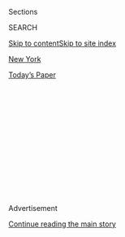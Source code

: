 <div id="app">

<div>

<div>

<div>

<div class="NYTAppHideMasthead css-1q2w90k e1suatyy0">

<div class="section css-ui9rw0 e1suatyy2">

<div class="css-eph4ug er09x8g0">

<div class="css-6n7j50">

</div>

<span class="css-1dv1kvn">Sections</span>

<div class="css-10488qs">

<span class="css-1dv1kvn">SEARCH</span>

</div>

[Skip to content](#site-content)[Skip to site index](#site-index)

</div>

<div id="masthead-section-label" class="css-1wr3we4 eaxe0e00">

[New
York](https://www.nytimes.com/section/nyregion)

</div>

<div class="css-10698na e1huz5gh0">

</div>

</div>

<div id="masthead-bar-one" class="section hasLinks css-15hmgas e1csuq9d3">

<div class="css-uqyvli e1csuq9d0">

</div>

<div class="css-1uqjmks e1csuq9d1">

</div>

<div class="css-9e9ivx">

[](https://myaccount.nytimes.com/auth/login?response_type=cookie&client_id=vi)

</div>

<div class="css-1bvtpon e1csuq9d2">

[Today’s
Paper](https://www.nytimes.com/section/todayspaper)

</div>

</div>

</div>

</div>

<div data-aria-hidden="false">

<div id="site-content" data-role="main">

<div>

<div class="css-1aor85t" style="opacity:0.000000001;z-index:-1;visibility:hidden">

<div class="css-1hqnpie">

<div class="css-epjblv">

<span class="css-17xtcya">[New
York](/section/nyregion)</span><span class="css-x15j1o">|</span><span class="css-fwqvlz">What
Trump, Clinton and Voters Agreed On: Better
Infrastructure</span>

</div>

<div class="css-k008qs">

<div class="css-1iwv8en">

<span class="css-18z7m18"></span>

<div>

</div>

</div>

<span class="css-1n6z4y">https://nyti.ms/2eDJReR</span>

<div class="css-1705lsu">

<div class="css-4xjgmj">

<div class="css-4skfbu" data-role="toolbar" data-aria-label="Social Media Share buttons, Save button, and Comments Panel with current comment count" data-testid="share-tools">

  - 
  - 
  - 
  - 
    
    <div class="css-6n7j50">
    
    </div>

  - 

</div>

</div>

</div>

</div>

</div>

</div>

<div class="css-13pd83m">

</div>

<div id="top-wrapper" class="css-1sy8kpn">

<div id="top-slug" class="css-l9onyx">

Advertisement

</div>

[Continue reading the main
story](#after-top)

<div class="ad top-wrapper" style="text-align:center;height:100%;display:block;min-height:250px">

<div id="top" class="place-ad" data-position="top" data-size-key="top">

</div>

</div>

<div id="after-top">

</div>

</div>

<div id="sponsor-wrapper" class="css-1hyfx7x">

<div id="sponsor-slug" class="css-19vbshk">

Supported by

</div>

[Continue reading the main
story](#after-sponsor)

<div id="sponsor" class="ad sponsor-wrapper" style="text-align:center;height:100%;display:block">

</div>

<div id="after-sponsor">

</div>

</div>

<div class="css-1vkm6nb ehdk2mb0">

# What Trump, Clinton and Voters Agreed On: Better Infrastructure

</div>

<div class="css-79elbk" data-testid="photoviewer-wrapper">

<div class="css-z3e15g" data-testid="photoviewer-wrapper-hidden">

</div>

<div class="css-1a48zt4 ehw59r15" data-testid="photoviewer-children">

![<span class="css-16f3y1r e13ogyst0" data-aria-hidden="true">Jim
Salley, an engineer, in January amid segments of an extension of the
Seattle light-rail tunnel. Local voters were poised to approve a $54
billion ballot measure that included further expansion of the light-rail
system.</span><span class="css-cnj6d5 e1z0qqy90" itemprop="copyrightHolder"><span class="css-1ly73wi e1tej78p0">Credit...</span><span><span>Genna
Martin/Seattlepi.com, via Associated
Press</span></span></span>](https://static01.nyt.com/images/2016/11/10/nyregion/10TRANSPORTATION/10NYREGION-articleLarge.jpg?quality=75&auto=webp&disable=upscale)

</div>

</div>

<div class="css-xt80pu e12qa4dv0">

<div class="css-18e8msd">

<div class="css-vp77d3 epjyd6m0">

<div class="css-1baulvz">

By [<span class="css-1baulvz last-byline" itemprop="name">Emma G.
Fitzsimmons</span>](http://www.nytimes.com/by/emma-g-fitzsimmons)

</div>

</div>

  - Nov. 9,
    2016

  - 
    
    <div class="css-4xjgmj">
    
    <div class="css-d8bdto" data-role="toolbar" data-aria-label="Social Media Share buttons, Save button, and Comments Panel with current comment count" data-testid="share-tools">
    
      - 
      - 
      - 
      - 
        
        <div class="css-6n7j50">
        
        </div>
    
      - 
    
    </div>
    
    </div>

</div>

</div>

<div class="section meteredContent css-1r7ky0e" name="articleBody" itemprop="articleBody">

<div class="css-1fanzo5 StoryBodyCompanionColumn">

<div class="css-53u6y8">

At the end of a stunning and divisive election that left many Americans
feeling further apart than ever, there was perhaps one area of common
ground: infrastructure.

In a triumphant victory speech early Wednesday, President-elect Donald
J. Trump cited the issue as a top priority for his administration.

“We are going to fix our inner cities and rebuild our highways, bridges,
tunnels, airports, schools, hospitals,” Mr. Trump said. “We’re going to
rebuild our infrastructure, which will become, by the way, second to
none.”

The sentiment was echoed across the country on Election Day as voters
supported dozens of local ballot measures intended to improve public
transportation. In Los Angeles, Seattle and Atlanta, voters were poised
to approve spending billions of dollars on buses, rail lines and other
projects.

</div>

</div>

<div class="css-1fanzo5 StoryBodyCompanionColumn">

<div class="css-53u6y8">

During the presidential campaign, Mr. Trump pledged to spend nearly $1
trillion on infrastructure, [seeking to outshine Hillary
Clinton](http://www.nytimes.com/2016/08/03/us/politics/trump-clinton-infrastructure.html)
on an issue that is a growing concern for many Americans.

But with little support from Washington in recent years, many
communities have moved forward with their own plans to improve public
transportation through local ballot measures. In Los Angeles County on
Tuesday, voters approved a half-cent increase in the sales tax to raise
nearly $120 billion for the transportation system.

In the Seattle region, voters appeared likely to have approved a $54
billion proposal that would include building 62 new miles of light rail.
The proposition was winning on Wednesday with about 55 percent of the
vote.

“Local regions with some vision are taking matters into their own hands
and going directly to the voters to try to tackle real local problems,”
said Peter Rogoff, the chief executive of Sound Transit, the
transportation agency serving multiple counties in the Seattle region.

While Mr. Trump did not specifically mention trains or buses during his
brief victory speech, he said during the campaign that he supported
spending money on transit. As a resident of New York City and a real
estate developer, Mr. Trump appears to understand how important public
transit is for cities, said Art Guzzetti, the vice president of policy
for the American Public Transportation Association.

</div>

</div>

<div class="css-1fanzo5 StoryBodyCompanionColumn">

<div class="css-53u6y8">

“The magnitude of the need is such that you’re going to need all the
partners chipping in to the solution,” Mr. Guzzetti said of the
country’s vast infrastructure needs.

Mr. Trump’s campaign released a [proposal last month to pay for
infrastructure
projects](http://peternavarro.com/sitebuildercontent/sitebuilderfiles/infrastructurereport.pdf)
that included giving tax credits to private investors. This year, Mr.
Trump suggested he might create a federal infrastructure fund supported
by government bonds that investors and citizens could purchase.

On Wednesday, transit supporters celebrated the success of the local
ballot measures, which consoled some who were disappointed by Mrs.
Clinton’s loss. A proposal in Atlanta to increase the sales tax to pay
for transit improvements received about 72 percent support.

New funding will help pay for light rail along the [Atlanta
BeltLine](http://www.nytimes.com/2016/09/12/us/atlanta-beltline.html), a
popular pedestrian and bike project, said Keith Parker, the chief
executive of the Metropolitan Atlanta Rapid Transit Authority.

“The customers are telling us that they really believe in mass transit,”
he said.

Of 49 measures on local or state ballots, at least 33 appear to have
passed, said Jason Jordan, the executive director of the [Center for
Transportation Excellence](https://www.cfte.org/), a research center
that backed the ballot measures.

“We expected a historic year going into Election Day, and we got it in
terms of the largest number of measures we’ve ever tracked and the
largest dollar amount invested,” Mr. Jordan said.

Many of the ballot measures were concentrated in the West, where leaders
are pressing for new transit options. On the [East Coast, older
systems](http://www.nytimes.com/2016/05/27/nyregion/no-silver-bullet-as-subways-in-the-northeast-show-their-age.html)
like the century-old subway networks in New York and Boston are
struggling to both maintain aging equipment and expand to meet rising
ridership.

</div>

</div>

<div class="css-1fanzo5 StoryBodyCompanionColumn">

<div class="css-53u6y8">

In New Jersey, voters approved a constitutional amendment that would
dedicate all the state’s gas tax revenue to transportation. Gov. Chris
Christie, a Republican who is overseeing Mr. Trump’s presidential
transition team, had agreed to a deal to raise the [state’s gas tax this
month by 23 cents per
gallon](http://www.nytimes.com/2016/11/02/nyregion/as-days-of-cheap-gas-end-in-new-jersey-drivers-descend-for-a-last-fill-up.html)
to pay for improvements to roads, bridges and public transit, but the
amendment ensures the money would not be diverted to other budget needs.

One of the country’s largest infrastructure proposals is a plan
supported by the Obama administration to build a new rail tunnel under
the Hudson River from New Jersey to New York, part of a larger project
known as the Gateway program that could cost more than $20 billion. The
current century-old tunnel used by Amtrak and New Jersey Transit trains
was damaged during Hurricane Sandy.

On Wednesday, supporters of the project praised Mr. Trump’s comments,
adding that the tunnel was “precisely the kind of infrastructure program
that warrants continued and increased public investment,” according to
John D. Porcari, the interim executive director of the Gateway
Development Corporation, which is being created to oversee the project.
Mr. Christie canceled an earlier plan to build a tunnel under the river,
but he supports the new proposal.

In Los Angeles County, a place known for its reliance on cars, nearly 70
percent of voters approved a transportation proposal, known as Measure
M, which required two-thirds of the vote to pass. The financing will
allow the region to expand on recent projects like the new [Expo Line
light
rail](http://www.nytimes.com/2016/07/18/us/la-metro-expo-line-santa-monica.html)
connecting downtown Los Angeles and Santa Monica, and to improve bus
service and repave local streets.

Mayor Eric Garcetti of Los Angeles, who supported the transportation
measure, called it a “new day” for his city and other American cities.
Many people who live in Los Angeles do not have a car, he said, and the
new rail line there has surpassed expectations for ridership.

“A lot of people are looking for a place they can read the paper, check
their emails and not worry about the headaches of a traffic jam,” he
said.

</div>

</div>

</div>

<div>

</div>

<div>

</div>

<div>

</div>

<div>

<div id="bottom-wrapper" class="css-1ede5it">

<div id="bottom-slug" class="css-l9onyx">

Advertisement

</div>

[Continue reading the main
story](#after-bottom)

<div id="bottom" class="ad bottom-wrapper" style="text-align:center;height:100%;display:block;min-height:90px">

</div>

<div id="after-bottom">

</div>

</div>

</div>

</div>

</div>

## Site Index

<div>

</div>

## Site Information Navigation

  - [© <span>2020</span> <span>The New York Times
    Company</span>](https://help.nytimes.com/hc/en-us/articles/115014792127-Copyright-notice)

<!-- end list -->

  - [NYTCo](https://www.nytco.com/)
  - [Contact
    Us](https://help.nytimes.com/hc/en-us/articles/115015385887-Contact-Us)
  - [Work with us](https://www.nytco.com/careers/)
  - [Advertise](https://nytmediakit.com/)
  - [T Brand Studio](http://www.tbrandstudio.com/)
  - [Your Ad
    Choices](https://www.nytimes.com/privacy/cookie-policy#how-do-i-manage-trackers)
  - [Privacy](https://www.nytimes.com/privacy)
  - [Terms of
    Service](https://help.nytimes.com/hc/en-us/articles/115014893428-Terms-of-service)
  - [Terms of
    Sale](https://help.nytimes.com/hc/en-us/articles/115014893968-Terms-of-sale)
  - [Site
    Map](https://spiderbites.nytimes.com)
  - [Help](https://help.nytimes.com/hc/en-us)
  - [Subscriptions](https://www.nytimes.com/subscription?campaignId=37WXW)

</div>

</div>

</div>

</div>
